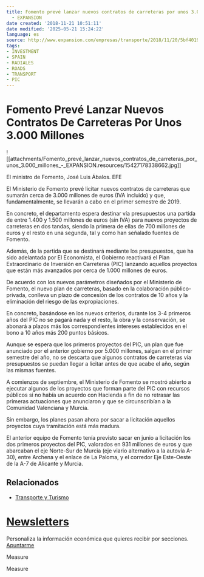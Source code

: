 ```yaml
---
title: Fomento prevé lanzar nuevos contratos de carreteras por unos 3.000 millones
  - EXPANSION
date created: '2018-11-21 10:51:11'
date modified: '2025-05-21 15:24:22'
language: es
source: http://www.expansion.com/empresas/transporte/2018/11/20/5bf4019a468aebf5168b46a5.html
tags:
- INVESTMENT
- SPAIN
- RADIALES
- ROADS
- TRANSPORT
- PIC
---
```



# Fomento Prevé Lanzar Nuevos Contratos De Carreteras Por Unos 3.000 Millones

![[attachments/Fomento_prevé_lanzar_nuevos_contratos_de_carreteras_por_unos_3.000_millones_-_EXPANSION.resources/15427178338662.jpg]]

El ministro de Fomento, José Luis Ábalos. EFE

El Ministerio de Fomento prevé licitar nuevos contratos de carreteras que sumarán cerca de 3.000 millones de euros (IVA incluido) y que, fundamentalmente, se llevarán a cabo en el primer semestre de 2019.

En concreto, el departamento espera destinar vía presupuestos una partida de entre 1.400 y 1.500 millones de euros (sin IVA) para nuevos proyectos de carreteras en dos tandas, siendo la primera de ellas de 700 millones de euros y el resto en una segunda, tal y como han señalado fuentes de Fomento.

Además, de la partida que se destinará mediante los presupuestos, que ha sido adelantada por El Economista, el Gobierno reactivará el Plan Extraordinario de Inversión en Carreteras (PIC) lanzando aquellos proyectos que están más avanzados por cerca de 1.000 millones de euros.

De acuerdo con los nuevos parámetros diseñados por el Ministerio de Fomento, el nuevo plan de carreteras, basado en la colaboración público-privada, conlleva un plazo de concesión de los contratos de 10 años y la eliminación del riesgo de las expropiaciones.

En concreto, basándose en los nuevos criterios, durante los 3-4 primeros años del PIC no se pagará nada y el resto, la obra y la conservación, se abonará a plazos más los correspondientes intereses establecidos en el bono a 10 años más 200 puntos básicos.

Aunque se espera que los primeros proyectos del PIC, un plan que fue anunciado por el anterior gobierno por 5.000 millones, salgan en el primer semestre del año, no se descarta que algunos contratos de carreteras vía presupuestos se puedan llegar a licitar antes de que acabe el año, según las mismas fuentes.

A comienzos de septiembre, el Ministerio de Fomento se mostró abierto a ejecutar algunos de los proyectos que forman parte del PIC con recursos públicos si no había un acuerdo con Hacienda a fin de no retrasar las primeras actuaciones que anunciaron y que se circunscribían a la Comunidad Valenciana y Murcia.

Sin embargo, los planes pasan ahora por sacar a licitación aquellos proyectos cuya tramitación está más madura.

El anterior equipo de Fomento tenía previsto sacar en junio a licitación los dos primeros proyectos del PIC, valorados en 931 millones de euros y que abarcaban el eje Norte-Sur de Murcia (eje viario alternativo a la autovía A-30), entre Archena y el enlace de La Paloma, y el corredor Eje Este-Oeste de la A-7 de Alicante y Murcia.

## Relacionados

* [Transporte y Turismo](http://www.expansion.com/empresas/transporte.html)

# [Newsletters](https://seguro.expansion.com/newsletters.html?intcmp=MODNEWSLETTER)

Personaliza la información económica que quieres recibir por secciones. [Apuntarme](https://seguro.expansion.com/newsletters.html?intcmp=MODNEWSLETTER)

Measure

Measure
